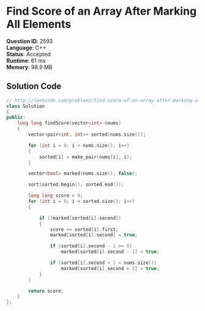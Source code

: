 # Find Score of an Array After Marking All Elements

**Question ID**: 2593  
**Language**: C++  
**Status**: Accepted  
**Runtime**: 61 ms  
**Memory**: 98.9 MB  

## Solution Code
```cpp
// http://leetcode.com/problems/find-score-of-an-array-after-marking-all-elements
class Solution
{
public:
    long long findScore(vector<int> &nums)
    {
        vector<pair<int, int>> sorted(nums.size());

        for (int i = 0; i < nums.size(); i++)
        {
            sorted[i] = make_pair(nums[i], i);
        }

        vector<bool> marked(nums.size(), false);

        sort(sorted.begin(), sorted.end());

        long long score = 0;
        for (int i = 0; i < sorted.size(); i++)
        {

            if (!marked[sorted[i].second])
            {
                score += sorted[i].first;
                marked[sorted[i].second] = true;

                if (sorted[i].second - 1 >= 0)
                    marked[sorted[i].second - 1] = true;

                if (sorted[i].second + 1 < nums.size())
                    marked[sorted[i].second + 1] = true;
            }
        }

        return score;
    }
};
```
